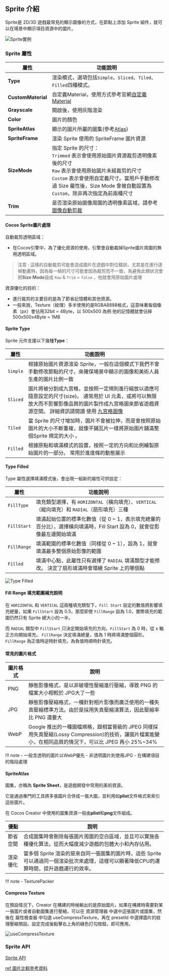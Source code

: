 ## **Sprite 介紹**

Sprite是 2D/3D 遊戲最常見的顯示圖像的方式，在節點上添加 Sprite 組件，就可以在場景中顯示項目資源中的圖片。

<!-- 路徑要調整 -->
![Sprite實例](/webgame-engine/assets/cocos/common/Sprite/SpriteUIExample.PNG)

### **Sprite 屬性**

| 屬性   | 功能說明 |
| ------------------- | ------------------------------ |
|**Type**| 渲染模式，選項包括`Simple`、`Sliced`、`Tiled`、`Filled`四種模式。 |
|**CustomMaterial**| 自定義Material，使用方式參考官網[自定義Material](https://docs.cocos.com/creator/3.6/manual/zh/ui-system/components/engine/ui-material.html) |
|**Grayscale**| 開啟後，使用灰階渲染 |
|**Color**| 圖片的顏色 |
|**SpriteAtlas**| 顯示的圖片所屬的圖集(參考[Atlas](https://docs.cocos.com/creator/3.6/manual/zh/asset/atlas.html)) |
|**SpriteFrame**| 渲染 Sprite 使用的 SpriteFrame 圖片資源 |
|**SizeMode**| 指定 Sprite 的尺寸： <br> `Trimmed` 表示會使用原始圖片資源裁剪透明像素後的尺寸 <br> `Raw` 表示會使用原始圖片未經裁剪的尺寸 <br> `Custom` 表示會使用自定義尺寸。當用戶手動修改過 Size 屬性後，Size Mode 會被自動設置為 `Custom`，除非再次指定為前兩種尺寸 |
|**Trim**| 是否渲染原始圖像周圍的透明像素區域，請參考[圖像自動剪裁](https://docs.cocos.com/creator/3.6/manual/zh/ui-system/components/engine/trim.html) |

#### Cocos Sprite圖片處理

自動裁剪透明區域：

 - 在Cocos引擎中，為了優化資源的使用，引擎會自動裁掉Sprite圖片周圍的無用透明區域。

> 注意 : 這樣的自動裁剪可能會造成圖片在遊戲中對位錯誤，尤其是在進行逐幀動畫時，因為每一幀的尺寸可能會因為裁剪而不一致，為避免此類狀況會把**Size Mode**設成 `Raw` & `Trim` = `false` ，他就會用原始圖片處理

資源優化的目的：

 - 進行裁剪的主要目的是為了節省記憶體和其他資源。
 - 一般來說，Texture（紋理）多半使用的是RGBA8888格式，這意味著每個像素（px）會佔用32bit = 4Byte，以 500x500 為例 他的記憶體就會佔掉  500x500x4Byte = 1MB

#### Sprite Type

Sprite 元件支援以下幾種**Type**：

| 屬性   | 功能說明 |
| ------------------- | ------------------------------ |
| `Simple` | 根據原始圖片資源渲染 Sprite，一般在這個模式下我們不會手動修改節點的尺寸，來確保場景中顯示的圖像和美術人員生產的圖片比例一致 |
| `Sliced` | 圖片將被分割成九宮格，並按照一定規則進行縮放以適應可隨意設定的尺寸(size)。 通常用於 UI 元素，或將可以無限放大而不影響影像品質的圖片製作成九宮格圖來節省遊戲資源空間。 詳細資訊請閱讀 使用 [九宮格圖像](https://docs.cocos.com/creator/3.6/manual/zh/ui-system/components/engine/sliced-sprite.html#-) |
| `Tiled` | 當 Sprite 的尺寸增加時，圖片不會被拉伸，而是會按照原始圖片的大小不斷重複，就像平鋪瓦片一樣將原始圖片鋪滿整個Sprite 規定的大小 。|
| `Filled` | 根據原點和填滿模式的設置，按照一定的方向和比例繪製原始圖片的一部分。 常用於進度條的動態展示 |

#### Type Filled

Type 屬性選擇填滿模式後，會出現一組新的屬性可供設定：

| 屬性   | 功能說明 |
| ------------------- | ------------------------------ |
| `FillType` | 填充類型選擇，有 `HORIZONTAL`（橫向填充）、`VERTICAL`（縱向填充）和 `RADIAL`（扇形填充）三種 |
| `FillStart` | 填滿起始位置的標準化數值（從 0 ~ 1，表示填充總量的百分比），選擇橫向填滿時，Fill Start 設為 0，就會從影像最左邊開始填滿 |
| `FillRange` | 填滿範圍的標準化數值（同樣從 0 ~ 1），設為 1，就會填滿最多整個原始影像的範圍 |
| `Filled` | 填滿中心點，此屬性只有選擇了 `RADIAL` 填滿類型才能修改。 決定了扇形填滿時會環繞 Sprite 上的哪個點 |

![Type Filled](https://docs.cocos.com/creator/3.6/manual/zh/ui-system/components/editor/sprite/radial.png)

#### Fill Range 填充範圍補充說明

在 `HORIZONTAL` 和 `VERTICAL` 這兩種填充類型下，`Fill Start` 設定的數值將影響填充總量，如果 `FillStart` 設為 0.5，那麼即使 `FillRange` 設為 1.0，實際填充的範圍仍然只有 Sprite 總大小的一半。

而 `RADIAL` 類型中 `FillStart` 只決定開始填充的方向，`FillStart` 為 0 時，從 x 軸正方向開始填充。 `FillRange` 決定填滿總量，值為 1 時將填滿整個圓形。`FillRange` 為正值時逆時針填充，為負值時順時針填充。

#### 常見的圖片格式

| 圖片格式 | 說明 |
| ------------------- | ------------------------------ |
| PNG | 靜態影像格式，是以非破壞性壓縮進行壓縮，導致 PNG 的檔案大小相較於 JPG大了一些 |
| JPG | 靜態影像壓縮格式，一種針對相片影像而廣泛使用的一種失真壓縮標準方法。由於是採用失真壓縮演算法，因此壓縮率比 PNG 還要大 |
| WebP | Google 推出的一種圖檔規格，跟相當普級的 JPEG 同樣採用失真壓縮(Lossy Compression)的技術，讓圖片檔案能變小，在相同品質的情況下，可以比 JPEG 再小 25%~34% |

!!! note
    - 一般含透明的圖片以WebP優先
    - 非透明圖片則使用JPG
    - 在構建項目的階段處理
    
#### SpriteAtlas

圖集，亦稱為 **Sprite Sheet**，是遊戲開發中常用的美術資源。

它是通過專門的工具將多張圖片合併成一張大圖，並利用如**plist**文件格式來索引這些圖片。

在 Cocos Creator 中使用的圖集資源一般由**plist**和**png**文件組成。

| 優點 | 說明 |
| ------------------- | ------------------------------ |
| 節省空間 | 合成圖集時會刪除每張圖片周圍的空白區域，並且可以實施各種優化算法，從而大幅度減少遊戲的包體大小和內存佔用。 |
| 渲染優化 | 當多個 Sprite 渲染的是來自同一張圖集的圖片時，這些 Sprite 可以通過同一個渲染批次來處理，這樣可以顯著降低CPU的運算時間，提升遊戲運行的效率。 |

!!! note
    - TexturePacker

#### Compress Texture

在預設情況下，Creator 在構建的時候輸出的是原始圖片。如果在構建時需要對某一張圖片或者自動圖集進行壓縮，可以在 資源管理器 中選中這張圖片或圖集，然後在 屬性檢查器 中勾選 useCompressTexture，再在 presetId 中選擇圖片的紋理壓縮預設。設定完成後點擊右上角的綠色打勾按鈕，即可應用。

![useCompressTexture](https://docs.cocos.com/creator/3.6/manual/zh/asset/compress-texture/compress-texture.png)

### **Sprite API**
[Sprite API](https://docs.cocos.com/creator/3.6/api/zh/class/Sprite)

[ref 圖片比較參考資料](https://medium.com/coding-girl-life/%E9%97%9C%E6%96%BC%E9%80%99%E4%BA%9B%E5%9C%96%E7%89%87%E6%A0%BC%E5%BC%8Fpng-jpeg-jpeg-xr-jpeg2000-svg-webp-%E4%BD%A0%E4%BA%86%E8%A7%A3%E5%A4%9A%E5%B0%91%E5%91%A2-88c63021f868)